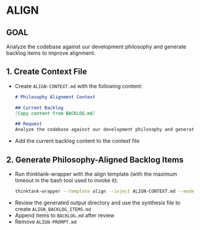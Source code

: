 # ALIGN

## GOAL
Analyze the codebase against our development philosophy and generate backlog items to improve alignment.

## 1. Create Context File
- Create `ALIGN-CONTEXT.md` with the following content:
  ```markdown
  # Philosophy Alignment Context

  ## Current Backlog
  [Copy content from BACKLOG.md]

  ## Request
  Analyze the codebase against our development philosophy and generate backlog items to improve alignment.
  ```
- Add the current backlog content to the context file

## 2. Generate Philosophy-Aligned Backlog Items
- Run thinktank-wrapper with the align template (with the maximum timeout in the bash tool used to invoke it):
  ```bash
  thinktank-wrapper --template align --inject ALIGN-CONTEXT.md --model-set high_context --include-philosophy --include-glance ./
  ```
- Review the generated output directory and use the synthesis file to create `ALIGN_BACKLOG_ITEMS.md`
- Append items to `BACKLOG.md` after review
- Remove `ALIGN-PROMPT.md`
